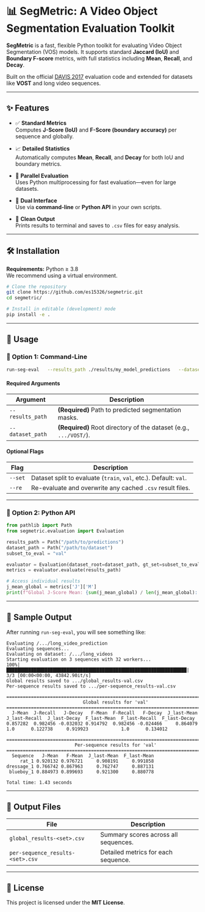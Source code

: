 
# 📊 SegMetric: A Video Object Segmentation Evaluation Toolkit

**SegMetric** is a fast, flexible Python toolkit for evaluating Video Object Segmentation (VOS) models. It supports standard **Jaccard (IoU)** and **Boundary F-score** metrics, with full statistics including **Mean**, **Recall**, and **Decay**.  

Built on the official [DAVIS 2017](https://davischallenge.org/) evaluation code and extended for datasets like **VOST** and long video sequences.

---

## ✨ Features

- ✅ **Standard Metrics**  
  Computes **J-Score (IoU)** and **F-Score (boundary accuracy)** per sequence and globally.

- 📈 **Detailed Statistics**  
  Automatically computes **Mean**, **Recall**, and **Decay** for both IoU and boundary metrics.

- 🚀 **Parallel Evaluation**  
  Uses Python multiprocessing for fast evaluation—even for large datasets.

- 🧰 **Dual Interface**  
  Use via **command-line** or **Python API** in your own scripts.

- 📂 **Clean Output**  
  Prints results to terminal and saves to `.csv` files for easy analysis.

---

## 🛠️ Installation

**Requirements:** Python ≥ 3.8  
We recommend using a virtual environment.

```bash
# Clone the repository
git clone https://github.com/es15326/segmetric.git
cd segmetric/

# Install in editable (development) mode
pip install -e .
```

---

## 🚀 Usage

### 🔹 Option 1: Command-Line

```bash
run-seg-eval   --results_path ./results/my_model_predictions   --dataset_path ./datasets/long_videos   --set val   --re
```

#### Required Arguments

| Argument         | Description                                                             |
|------------------|-------------------------------------------------------------------------|
| `--results_path` | **(Required)** Path to predicted segmentation masks.                   |
| `--dataset_path` | **(Required)** Root directory of the dataset (e.g., `.../VOST/`).       |

#### Optional Flags

| Flag   | Description                                                |
|--------|------------------------------------------------------------|
| `--set` | Dataset split to evaluate (`train`, `val`, etc.). Default: `val`. |
| `--re`  | Re-evaluate and overwrite any cached `.csv` result files. |

---

### 🔹 Option 2: Python API

```python
from pathlib import Path
from segmetric.evaluation import Evaluation

results_path = Path("/path/to/predictions")
dataset_path = Path("/path/to/dataset")
subset_to_eval = "val"

evaluator = Evaluation(dataset_root=dataset_path, gt_set=subset_to_eval)
metrics = evaluator.evaluate(results_path)

# Access individual results
j_mean_global = metrics['J']['M']
print(f"Global J-Score Mean: {sum(j_mean_global) / len(j_mean_global):.4f}")
```

---

## 🧾 Sample Output

After running `run-seg-eval`, you will see something like:

```
Evaluating /.../long_video_prediction
Evaluating sequences...
Evaluating on dataset: /.../long_videos
Starting evaluation on 3 sequences with 32 workers...
100%|██████████████████████████████████████████████████████████████████| 3/3 [00:00<00:00, 43842.90it/s]
Global results saved to .../global_results-val.csv
Per-sequence results saved to .../per-sequence_results-val.csv

================================================================================
                            Global results for 'val'                            
================================================================================
  J-Mean  J-Recall   J-Decay   F-Mean  F-Recall   F-Decay  J_last-Mean  J_last-Recall  J_last-Decay  F_last-Mean  F_last-Recall  F_last-Decay
0.857282  0.982456 -0.032032 0.914792  0.982456 -0.024466     0.864079            1.0      0.122738     0.919923            1.0      0.134012

================================================================================
                         Per-sequence results for 'val'                         
================================================================================
  Sequence   J-Mean   F-Mean  J_last-Mean  F_last-Mean
     rat_1 0.920132 0.976721     0.908191     0.991858
dressage_1 0.766742 0.867963     0.762747     0.887131
 blueboy_1 0.884973 0.899693     0.921300     0.880778

Total time: 1.43 seconds
```

---

## 📁 Output Files

| File                              | Description                          |
|-----------------------------------|--------------------------------------|
| `global_results-<set>.csv`        | Summary scores across all sequences. |
| `per-sequence_results-<set>.csv`  | Detailed metrics for each sequence.  |

---

## 🧪 License

This project is licensed under the **MIT License**.

